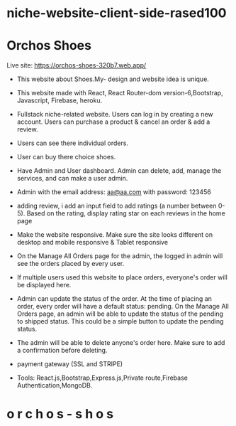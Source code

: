 # niche-website-client-side-rased100
# Orchos Shoes

Live site: https://orchos-shoes-320b7.web.app/



- This website about Shoes.My- design and website idea is unique.

- This website made with React, React Router-dom version-6,Bootstrap, Javascript, Firebase, heroku.
- Fullstack niche-related website. Users can log in by creating a new account. 
Users can purchase a product & cancel an order & add a review. 

- Users can see there individual orders.

- User can buy there choice shoes.

- Have Admin and User dashboard. Admin can delete, add, manage the services, and can  make a user admin. 
- Admin with the email address: aa@aa.com with password: 123456
- adding review, i  add an input field to add ratings (a number between 0-5). Based on the rating, display rating star on each reviews in the home page
- Make the website responsive. Make sure the site looks different on desktop and mobile responsive & Tablet responsive
- On the Manage All Orders page for the admin, the logged in admin will see the orders placed by every user. 
- If multiple users used this website to place orders, everyone's order will be displayed here. 
- Admin can update the status of the order. At the time of placing an order, every order will have a default status: pending. On the Manage All Orders page, an admin will be able to update the status of the pending to shipped status. This could be a simple button to update the pending status.
- The admin will be able to delete anyone's order here. Make sure to add a confirmation before deleting.
- payment gateway (SSL and STRIPE)
- Tools: React.js,Bootstrap,Express.js,Private route,Firebase Authentication,MongoDB.
#   o r c h o s - s h o s 